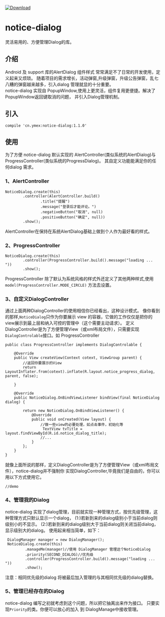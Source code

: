 [ ![Download](https://api.bintray.com/packages/ymex/maven/notice-dialog/images/download.svg) ](https://bintray.com/ymex/maven/notice-dialog/_latestVersion)

# notice-dialog

灵活易用的、方便管理Dialog的库。

## 介绍
Android 及 support 库的AlertDialog 组件样式 常常满足不了日常的开发使用，定义起来又烦琐。
随着项目的需求增长，活动弹窗,升级弹窗，升级公告弹窗，乱七八糟的弹窗越来越多，引入dialog 管理就显的十分重要。
<br>
notice-dialog 实现自 PopupWindow,使用上更灵活，组件复用更便捷。解决了PopupWindow返回键取消的问题，
并引入Dialog管理机制。 
<br>


## 引入
```
compile 'cn.ymex:notice-dialog:1.1.0'
```
  
## 使用

为了方便 notice-dialog 默认实现的 AlertController(类似系统的AlertDialog)与 ProgressController(类似系统的ProgressDialog)。
其自定义功能能满足你的任何dialog 需求。

### 1、AlertController
```
NoticeDialog.create(this)
        .controller(AlertController.build()
                .title("提醒")
                .message("登录后才能评论。")
                .negativeButton("取消", null)
                .positiveButton("确定", null))
        .show();
```
AlertController在保持在系统AlertDialog基础上做到个人作为最好看的样式。

### 2、ProgressController

```
NoticeDialog.create(this)
        .controller(ProgressController.build().message("loading ... "))
        .show();
```

ProgressController 除了默认为系统风格的样式外还定义了其他两种样式,使用`model(ProgressController.MODE_CIRCLE)`
方法去设置。

### 3、自定义DialogController
通过上面两种DialogController的使用相信你已经看出，这种设计模式。
像你看到的那样,`NoticeDialog`只作为你要展示 view 的容器，它做的工作仅仅是把你的view展示到最上层和纳入可控的管理中（这个需要主动请求）。
定义DialogController是为了方便管理View（或xml布局文件），只需要实现`DialogControlable`接口。如 ProgressController

```
public class ProgressController implements DialogControlable {
  
    @Override
    public View createView(Context cotext, ViewGroup parent) {
        //返回你要展示的View 
        return LayoutInflater.from(cotext).inflate(R.layout.notice_progress_dialog, parent, false);

    }

    @Override
    public NoticeDialog.OnBindViewListener bindView(final NoticeDialog dialog) {

        return new NoticeDialog.OnBindViewListener() {
            @Override
            public void onCreated(View layout) {
                //做一些view的必要处理，如点击事件，初始化等
                 TextView tvTitle = layout.findViewById(R.id.notice_dialog_title);
                //...
            }
        };
    }
}

```
就像上面所说的那样，定义DialogController是为了方便管理View（或xml布局文件），notice-dialog并不强制你
实现DialogController,毕竟我们是自由的，你可以用以下方式使用它。
```
//demo
```

### 4、管理我的Dialog
notice-dialog 实现了dialog管理，目前就实现一种管理方式，按优先级管理，这种管理方式只默认显示一个dialog，
(1:)若新到来的dialog级别小于当前dialog则级别小的不显示。
(2:)若新到来的dialog级别大于当前dialog则关闭当前dialog，显示级别大的dialog。
使用起来相当简单，如下：
```
 DialogManager manager = new DialogManager();
 NoticeDialog.create(this)
         .manageMe(manager)//使用 DialogManager 管理这个NoticeDialog
         .priority(SECOND_DIALOG)//优先级
         .controller(ProgressController.build().message("loading ... "))
         .show();
```

注意：相同优先级的dialog 将被最后加入管理的与其相同优先级的dialog替换。

### 5、管理已经存在的Dialog
notice-dialog 编写之初就考虑到这个问题，所以把它抽离出来作为接口。 只要实现`Priority`的类。你便可以放心的加入 到
DialogManage中接收管理。

